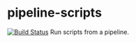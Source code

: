 # pipeline-scripts
[![Build Status](http://ec2-54-241-165-36.us-west-1.compute.amazonaws.com/buildStatus/icon?job=fibonacci)](http://ec2-54-241-165-36.us-west-1.compute.amazonaws.com/job/fibonacci/)
Run scripts from a pipeline.
